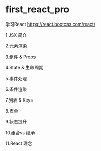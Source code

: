 # first_react_pro
学习React https://react.bootcss.com/react/

1.JSX 简介

2.元素渲染

3.组件 & Props

4.State & 生命周期

5.事件处理

6.条件渲染

7.列表 & Keys

8.表单

9.状态提升

10.组合vs 继承

11.React 理念
